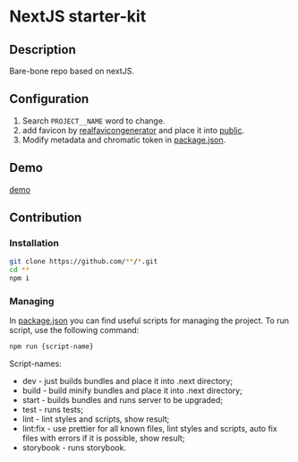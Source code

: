 # NextJS starter-kit

## Description

Bare-bone repo based on nextJS.

## Configuration

1. Search `PROJECT__NAME` word to change.
2. add favicon by [realfavicongenerator](https://realfavicongenerator.net/) and place it into [public](./public/).
3. Modify metadata and chromatic token in [package.json](./package.json).

## Demo

[demo]()

## Contribution

### Installation

```bash
git clone https://github.com/**/*.git
cd **
npm i
```

### Managing

In [package.json](./package.json) you can find useful scripts for managing the project. To run script, use the following command:

```bash
npm run {script-name}
```

Script-names:

- dev - just builds bundles and place it into .next directory;
- build - build minify bundles and place it into .next directory;
- start - builds bundles and runs server to be upgraded;
- test - runs tests;
- lint - lint styles and scripts, show result;
- lint:fix - use prettier for all known files, lint styles and scripts, auto fix files with errors if it is possible, show result;
- storybook - runs storybook.
